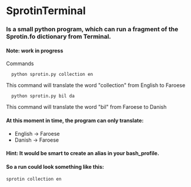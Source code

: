 # SprotinTerminal

### Is a small python program, which can run a fragment of the Sprotin.fo dictionary from Terminal. 
#### Note: work in progress

Commands
```
  python sprotin.py collection en
```
This command will translate the word "collection" from English to Faroese

```
  python sprotin.py bil da
```
This command will translate the word "bil" from Faroese to Danish

#### At this moment in time, the program can only translate: 
* English &#8594; Faroese 
* Danish &#8594; Faroese

#### Hint: It would be smart to create an alias in your bash_profile.
#### So a run could look something like this:
```
sprotin collection en
```
